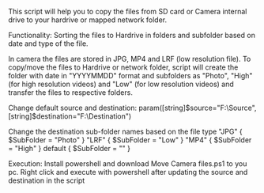 This script will help you to copy the files from SD card or Camera internal drive to your hardrive or mapped network folder.

Functionality: Sorting the files to Hardrive in folders and subfolder based on date and type of the file.

In camera the files are stored in JPG, MP4 and LRF (low resolution file). To copy/move the files to Hardrive or network folder, 
script will create the folder with date in "YYYYMMDD" format and subfolders as "Photo", "High" (for high resolution videos) and
"Low" (for low resolution videos) and transfer the files to respective folders.

Change default source and destination: 
param([string]$source="F:\Source",[string]$destination="F:\Destination")

Change the destination sub-folder names based on the file type
"JPG"    { $SubFolder = "Photo" }
"LRF"    { $SubFolder = "Low" }
"MP4"    { $SubFolder = "High" }
default  { $SubFolder = "" }

Execution: Install powershell and download Move Camera files.ps1 to you pc. Right click and execute with powershell after updating
the source and destination in the script


